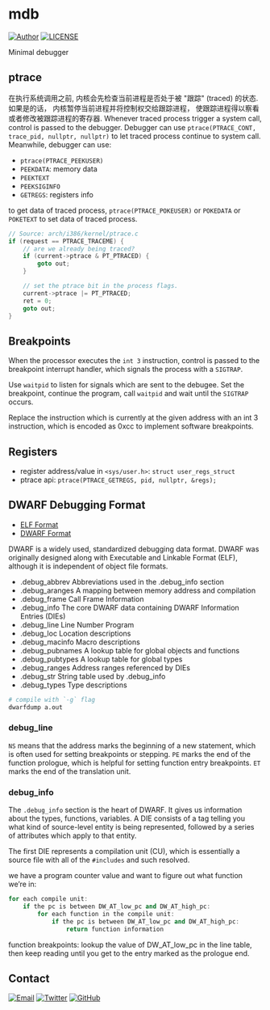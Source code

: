 # mdb

[![Author](https://img.shields.io/badge/author-sabertaz-lightgrey?style=for-the-badge)](https://github.com/sabertazimi)
[![LICENSE](https://img.shields.io/github/license/sabertazimi/mdb?style=for-the-badge)](https://raw.githubusercontent.com/sabertazimi/mdb/master/LICENSE)

Minimal debugger

## ptrace

在执行系统调用之前, 内核会先检查当前进程是否处于被 "跟踪" (traced) 的状态.
如果是的话， 内核暂停当前进程并将控制权交给跟踪进程， 使跟踪进程得以察看或者修改被跟踪进程的寄存器.
Whenever traced process trigger a system call,
control is passed to the debugger.
Debugger can use `ptrace(PTRACE_CONT, trace_pid, nullptr, nullptr)`
to let traced process continue to system call.
Meanwhile, debugger can use:

- `ptrace(PTRACE_PEEKUSER)`
- `PEEKDATA`: memory data
- `PEEKTEXT`
- `PEEKSIGINFO`
- `GETREGS`: registers info

to get data of traced process,
`ptrace(PTRACE_POKEUSER)` or `POKEDATA` or `POKETEXT`
to set data of traced process.

```c
// Source: arch/i386/kernel/ptrace.c
if (request == PTRACE_TRACEME) {
    // are we already being traced?
    if (current->ptrace & PT_PTRACED) {
        goto out;
    }

    // set the ptrace bit in the process flags.
    current->ptrace |= PT_PTRACED;
    ret = 0;
    goto out;
}
```

## Breakpoints

When the processor executes the `int 3` instruction,
control is passed to the breakpoint interrupt handler,
which signals the process with a `SIGTRAP`.

Use `waitpid` to listen for signals which are sent to the debugee.
Set the breakpoint, continue the program,
call `waitpid` and wait until the `SIGTRAP` occurs.

Replace the instruction which is currently
at the given address with an int 3 instruction,
which is encoded as 0xcc to implement software breakpoints.

## Registers

- register address/value in `<sys/user.h>`: `struct user_regs_struct`
- ptrace api: `ptrace(PTRACE_GETREGS, pid, nullptr, &regs);`

## DWARF Debugging Format

- [ELF Format](http://www.skyfree.org/linux/references/ELF_Format.pdf)
- [DWARF Format](http://www.dwarfstd.org/doc/Debugging%20using%20DWARF-2012.pdf)

DWARF is a widely used, standardized debugging data format.
DWARF was originally designed along with Executable and Linkable Format (ELF),
although it is independent of object file formats.

- .debug_abbrev Abbreviations used in the .debug_info section
- .debug_aranges A mapping between memory address and compilation
- .debug_frame Call Frame Information
- .debug_info The core DWARF data containing DWARF Information Entries (DIEs)
- .debug_line Line Number Program
- .debug_loc Location descriptions
- .debug_macinfo Macro descriptions
- .debug_pubnames A lookup table for global objects and functions
- .debug_pubtypes A lookup table for global types
- .debug_ranges Address ranges referenced by DIEs
- .debug_str String table used by .debug_info
- .debug_types Type descriptions

```bash
# compile with `-g` flag
dwarfdump a.out
```

### debug_line

`NS` means that the address marks the beginning of a new statement,
which is often used for setting breakpoints or stepping.
`PE` marks the end of the function prologue,
which is helpful for setting function entry breakpoints.
`ET` marks the end of the translation unit.

### debug_info

The `.debug_info` section is the heart of DWARF.
It gives us information about the types, functions, variables.
A DIE consists of a tag telling you what kind of source-level entity is being represented,
followed by a series of attributes which apply to that entity.

The first DIE represents a compilation unit (CU),
which is essentially a source file with all of the `#includes` and such resolved.

we have a program counter value and want to figure out what function we’re in:

```cpp
for each compile unit:
    if the pc is between DW_AT_low_pc and DW_AT_high_pc:
        for each function in the compile unit:
            if the pc is between DW_AT_low_pc and DW_AT_high_pc:
                return function information
```

function breakpoints:
lookup the value of DW_AT_low_pc in the line table,
then keep reading until you get to the entry marked as the prologue end.

## Contact

[![Email](https://img.shields.io/badge/-Gmail-ea4335?style=for-the-badge&logo=gmail&logoColor=white)](mailto:sabertazimi@gmail.com)
[![Twitter](https://img.shields.io/badge/-Twitter-1da1f2?style=for-the-badge&logo=twitter&logoColor=white)](https://twitter.com/sabertazimi)
[![GitHub](https://img.shields.io/badge/-GitHub-181717?style=for-the-badge&logo=github&logoColor=white)](https://github.com/sabertazimi)

